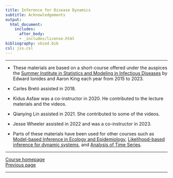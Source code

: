 ```yaml
---
title: Inference for Disease Dynamics
subtitle: Acknowledgements
output:
  html_document:
    includes:
      after_body:
      - _includes/license.html
bibliography: sbied.bib
csl: jss.csl
---
```


---------------------

- These materials are based on a short-course offered under the auspices the [Summer Institute in Statistics and Modeling in Infectious Diseases](https://www.biostat.washington.edu/suminst/sismid/) by Edward Ionides and Aaron King each year from 2015 to 2023.

- Carles Bret&oacute; assisted in 2018.

- Kidus Asfaw was a co-instructor in 2020.
  He contributed to the lecture materials and the videos.
  
- Qianying Lin assisted in 2021.
  She contributed to some of the videos.

- Jesse Wheeler assisted in 2022 and was a co-instructor in 2023.

- Parts of these materials have been used for other courses such as [Model-based Inference in Ecology and Epidemiology](https://kingaa.github.io/short-course/), [Likelihood-based inference for dynamic systems](https://ionides.github.io/talks/upenn/), and [Analysis of Time Series](https://ionides.github.io/531w22/).

---------------------

[Course homepage](https://kingaa.github.io/sbied/)  
<a href="#" onclick="goBack()">Previous page</a>  

---------------------

<script>
function goBack() {
  window.history.back();
}
</script>
